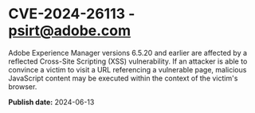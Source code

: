 # CVE-2024-26113 - psirt@adobe.com

Adobe Experience Manager versions 6.5.20 and earlier are affected by a reflected Cross-Site Scripting (XSS) vulnerability. If an attacker is able to convince a victim to visit a URL referencing a vulnerable page, malicious JavaScript content may be executed within the context of the victim's browser.

**Publish date:** 2024-06-13
